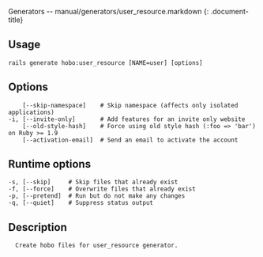 Generators -- manual/generators/user\_resource.markdown
{: .document-title}


## Usage

    

    rails generate hobo:user_resource [NAME=user] [options]


## Options

    

        [--skip-namespace]    # Skip namespace (affects only isolated applications)
    -i, [--invite-only]       # Add features for an invite only website
        [--old-style-hash]    # Force using old style hash (:foo => 'bar') on Ruby >= 1.9
        [--activation-email]  # Send an email to activate the account


## Runtime options

    

    -s, [--skip]     # Skip files that already exist
    -f, [--force]    # Overwrite files that already exist
    -p, [--pretend]  # Run but do not make any changes
    -q, [--quiet]    # Suppress status output


## Description

    

      Create hobo files for user_resource generator.
